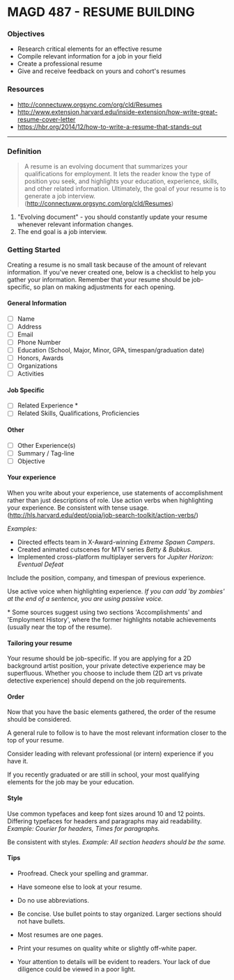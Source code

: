 # MAGD 487 - RESUME BUILDING

### Objectives
+ Research critical elements for an effective resume
+ Compile relevant information for a job in your field
+ Create a professional resume
+ Give and receive feedback on yours and cohort's resumes

### Resources
+ http://connectuww.orgsync.com/org/cld/Resumes
+ http://www.extension.harvard.edu/inside-extension/how-write-great-resume-cover-letter
+ https://hbr.org/2014/12/how-to-write-a-resume-that-stands-out

***
### Definition
> A resume is an evolving document that summarizes your qualifications for employment. It lets the reader know the type of position you seek, and highlights your education, experience, skills, and other related information. Ultimately, the goal of your resume is to generate a job interview.
(http://connectuww.orgsync.com/org/cld/Resumes)

1. "Evolving document" - you should constantly update your resume whenever relevant information changes.
2. The end goal is a job interview.

### Getting Started
Creating a resume is no small task because of the amount of relevant information. If you've never created one, below is a checklist to help you gather your information. Remember that your resume should be job-specific, so plan on making adjustments for each opening.

  #### General Information
  - [ ] Name
  - [ ] Address
  - [ ] Email
  - [ ] Phone Number
  - [ ] Education (School, Major, Minor, GPA, timespan/graduation date)
  - [ ] Honors, Awards
  - [ ] Organizations
  - [ ] Activities

  #### Job Specific
  - [ ] Related Experience *
  - [ ] Related Skills, Qualifications, Proficiencies

  #### Other
  - [ ] Other Experience(s)
  - [ ] Summary / Tag-line
  - [ ] Objective

#### Your experience
When you write about your experience, use statements of accomplishment rather than just descriptions of role. Use action verbs when highlighting your experience. Be consistent with tense usage.  (http://hls.harvard.edu/dept/opia/job-search-toolkit/action-verbs/)

*Examples:*
- Directed effects team in X-Award-winning *Extreme Spawn Campers*.
- Created animated cutscenes for MTV series *Betty & Bubkus*.
- Implemented cross-platform multiplayer servers for *Jupiter Horizon: Eventual Defeat*

Include the position, company, and timespan of previous experience.

Use active voice when highlighting experience.
*If you can add 'by zombies' at the end of a sentence, you are using passive voice.*

\* Some sources suggest using two sections 'Accomplishments' and 'Employment History', where the former highlights notable achievements (usually near the top of the resume).

#### Tailoring your resume
Your resume should be job-specific. If you are applying for a 2D background artist position, your private detective experience may be superfluous. Whether you choose to include them (2D art vs private detective experience) should depend on the job requirements.

#### Order
Now that you have the basic elements gathered, the order of the resume should be considered.

A general rule to follow is to have the most relevant information closer to the top of your resume.

Consider leading with relevant professional (or intern) experience if you have it.

If you recently graduated or are still in school, your most qualifying elements for the job may be your education.

#### Style
Use common typefaces and keep font sizes around 10 and 12 points. Differing typefaces for headers and paragraphs may aid readability. *Example: Courier for headers, Times for paragraphs.*

Be consistent with styles. *Example: All section headers should be the same.*

#### Tips

- Proofread. Check your spelling and grammar.

- Have someone else to look at your resume.

- Do no use abbreviations.

- Be concise. Use bullet points to stay organized. Larger sections should not have bullets.

- Most resumes are one pages.

- Print your resumes on quality white or slightly off-white paper.

- Your attention to details will be evident to readers. Your lack of due diligence could be viewed in a poor light.
 
